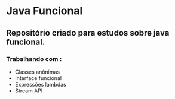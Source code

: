 # Java Funcional

## Repositório criado para estudos sobre java funcional.

### Trabalhando com :
* Classes anônimas
* Interface funcional
* Expressões lambdas
* Stream API
